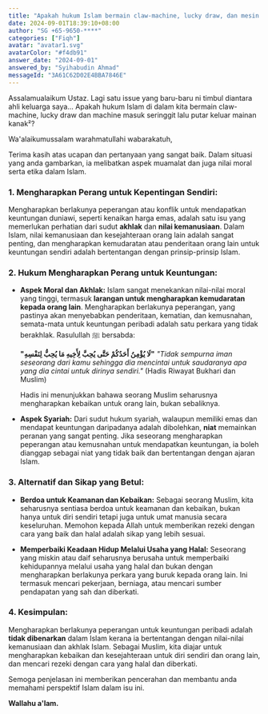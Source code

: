 ```yaml
---
title: "Apakah hukum Islam bermain claw-machine, lucky draw, dan mesin seringgit untuk mengeluarkan mainan kanak-kanak?"
date: 2024-09-01T18:39:10+08:00
author: "SG +65-9650-****"
categories: ["Fiqh"]
avatar: "avatar1.svg"
avatarColor: "#f4db91"
answer_date: "2024-09-01"
answered_by: "Syihabudin Ahmad"
messageId: "3A61C62D02E4BBA7846E"
---
```


Assalamualaikum Ustaz. Lagi satu issue yang baru-baru ni timbul diantara ahli keluarga saya... Apakah hukum Islam di dalam kita bermain claw-machine, lucky draw dan machine masuk seringgit lalu putar keluar mainan kanak²?

<!--more-->

Wa'alaikumussalam warahmatullahi wabarakatuh,

Terima kasih atas ucapan dan pertanyaan yang sangat baik. Dalam situasi yang anda gambarkan, ia melibatkan aspek muamalat dan juga nilai moral serta etika dalam Islam.

### 1. **Mengharapkan Perang untuk Kepentingan Sendiri:**

Mengharapkan berlakunya peperangan atau konflik untuk mendapatkan keuntungan duniawi, seperti kenaikan harga emas, adalah satu isu yang memerlukan perhatian dari sudut **akhlak** dan **nilai kemanusiaan**. Dalam Islam, nilai kemanusiaan dan kesejahteraan orang lain adalah sangat penting, dan mengharapkan kemudaratan atau penderitaan orang lain untuk keuntungan sendiri adalah bertentangan dengan prinsip-prinsip Islam.

### 2. **Hukum Mengharapkan Perang untuk Keuntungan:**

- **Aspek Moral dan Akhlak:** Islam sangat menekankan nilai-nilai moral yang tinggi, termasuk **larangan untuk mengharapkan kemudaratan kepada orang lain**. Mengharapkan berlakunya peperangan, yang pastinya akan menyebabkan penderitaan, kematian, dan kemusnahan, semata-mata untuk keuntungan peribadi adalah satu perkara yang tidak berakhlak. Rasulullah ﷺ bersabda:

  **"لَا يُؤْمِنُ أَحَدُكُمْ حَتَّى يُحِبَّ لِأَخِيهِ مَا يُحِبُّ لِنَفْسِهِ"**
  _"Tidak sempurna iman seseorang dari kamu sehingga dia mencintai untuk saudaranya apa yang dia cintai untuk dirinya sendiri."_
  (Hadis Riwayat Bukhari dan Muslim)

  Hadis ini menunjukkan bahawa seorang Muslim seharusnya mengharapkan kebaikan untuk orang lain, bukan sebaliknya.

- **Aspek Syariah:** Dari sudut hukum syariah, walaupun memiliki emas dan mendapat keuntungan daripadanya adalah dibolehkan, **niat** memainkan peranan yang sangat penting. Jika seseorang mengharapkan peperangan atau kemusnahan untuk mendapatkan keuntungan, ia boleh dianggap sebagai niat yang tidak baik dan bertentangan dengan ajaran Islam.

### 3. **Alternatif dan Sikap yang Betul:**

- **Berdoa untuk Keamanan dan Kebaikan:** Sebagai seorang Muslim, kita seharusnya sentiasa berdoa untuk keamanan dan kebaikan, bukan hanya untuk diri sendiri tetapi juga untuk umat manusia secara keseluruhan. Memohon kepada Allah untuk memberikan rezeki dengan cara yang baik dan halal adalah sikap yang lebih sesuai.

- **Memperbaiki Keadaan Hidup Melalui Usaha yang Halal:** Seseorang yang miskin atau daif seharusnya berusaha untuk memperbaiki kehidupannya melalui usaha yang halal dan bukan dengan mengharapkan berlakunya perkara yang buruk kepada orang lain. Ini termasuk mencari pekerjaan, berniaga, atau mencari sumber pendapatan yang sah dan diberkati.

### 4. **Kesimpulan:**

Mengharapkan berlakunya peperangan untuk keuntungan peribadi adalah **tidak dibenarkan** dalam Islam kerana ia bertentangan dengan nilai-nilai kemanusiaan dan akhlak Islam. Sebagai Muslim, kita diajar untuk mengharapkan kebaikan dan kesejahteraan untuk diri sendiri dan orang lain, dan mencari rezeki dengan cara yang halal dan diberkati.

Semoga penjelasan ini memberikan pencerahan dan membantu anda memahami perspektif Islam dalam isu ini.

**Wallahu a'lam.**
